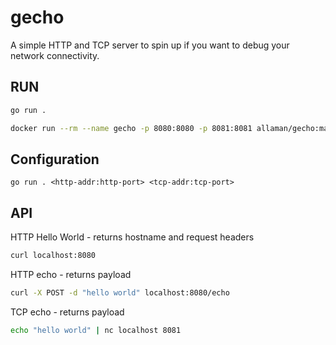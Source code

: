# gecho

A simple HTTP and TCP server to spin up if you want to debug your network connectivity.

## RUN

```sh
go run .
```

```sh
docker run --rm --name gecho -p 8080:8080 -p 8081:8081 allaman/gecho:main # or ghcr.io/allaman/gecho:main
```

## Configuration

```
go run . <http-addr:http-port> <tcp-addr:tcp-port>
```

## API

HTTP Hello World - returns hostname and request headers

```sh
curl localhost:8080
```

HTTP echo - returns payload

```sh
curl -X POST -d "hello world" localhost:8080/echo
```

TCP echo - returns payload

```sh
echo "hello world" | nc localhost 8081
```
